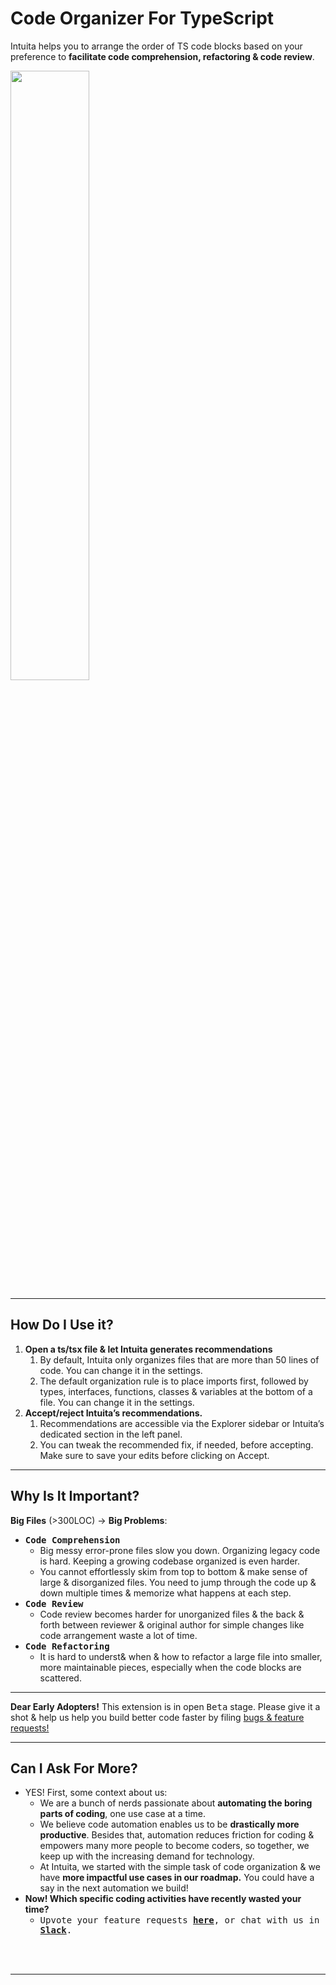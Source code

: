 
# Code Organizer For TypeScript

Intuita helps you to arrange the order of TS code blocks based on your preference to **facilitate code comprehension, refactoring & code review**.

<img src="https://user-images.githubusercontent.com/78109534/186076206-0d6461b3-6a05-4dd7-823e-4004e4dfc38c.png" width="50%"/>

---

## How Do I Use it?

1. **Open a ts/tsx file & let Intuita generates recommendations**
    1. By default, Intuita only organizes files that are more than 50 lines of code. You can change it in the settings. 
    2. The default organization rule is to place imports first, followed by types, interfaces, functions, classes & variables at the bottom of a file. You can change it in the settings.
3. **Accept/reject Intuita’s recommendations.**
    1. Recommendations are accessible via the Explorer sidebar or Intuita’s dedicated section in the left panel.
    2. You can tweak the recommended fix, if needed, before accepting. Make sure to save your edits before clicking on Accept.
---

## Why Is It Important?
**Big Files** (>300LOC) → **Big Problems**:
* <kbd>**Code Comprehension**</kbd>
    * Big messy error-prone files slow you down. Organizing legacy code is hard. Keeping a growing codebase organized is even harder.
    * You cannot effortlessly skim from top to bottom & make sense of large & disorganized files. You need to jump through the code up & down multiple times & memorize what happens at each step.
* <kbd>**Code Review**</kbd>
    * Code review becomes harder for unorganized files & the back & forth between reviewer & original author for simple changes like code arrangement waste a lot of time.
* <kbd>**Code Refactoring**</kbd>
    * It is hard to underst& when & how to refactor a large file into smaller, more maintainable pieces, especially when the code blocks are scattered.

---
**Dear Early Adopters!** This extension is in open <kbd>Beta</kbd> stage. Please give it a shot & help us help you build better code faster by filing [bugs & feature requests!](https://feedback.intuita.io/feature-requests)

---

## Can I Ask For More?
* YES! First, some context about us:
    * We are a bunch of nerds passionate about **automating the boring parts of coding**, one use case at a time. 
    * We believe code automation enables us to be **drastically more productive**. Besides that, automation reduces friction for coding & empowers many more people to become coders, so together, we keep up with the increasing demand for technology. 
    * At Intuita, we started with the simple task of code organization & we have **more impactful use cases in our roadmap.** You could have a say in the next automation we build!
* **Now! Which specific coding activities have recently wasted your time?** 
    * <kbd>Upvote your feature requests **[here](https://feedback.intuita.io/feature-requests)**, or chat with us in **[Slack](https://join.slack.com/t/intuita-inc/shared_invite/zt-1bjj5exxi-95yPfWi71HcO2p_sS5L2wA)**.</kbd>
<br>
</br>


---
